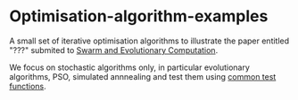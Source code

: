 # Optimisation-algorithm-examples

A small set of iterative optimisation algorithms to illustrate the paper entitled "???" submited to [Swarm and Evolutionary Computation](https://www.journals.elsevier.com/swarm-and-evolutionary-computation "Swarm and Evolutionary Computation's homepage").

We focus on stochastic algorithms only, in particular evolutionary algorithms, PSO, simulated annnealing and test them using [common test functions](https://en.wikipedia.org/wiki/Test_functions_for_optimization "Common test functions for optimisation").
